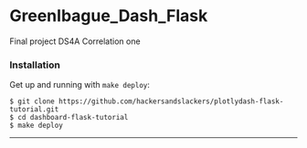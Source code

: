 # GreenIbague_Dash_Flask
Final project DS4A Correlation one

### Installation

Get up and running with `make deploy`:

```shell
$ git clone https://github.com/hackersandslackers/plotlydash-flask-tutorial.git
$ cd dashboard-flask-tutorial
$ make deploy
``` 

-----
